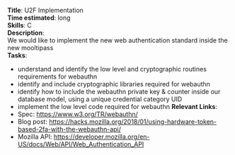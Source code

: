**Title**: U2F Implementation  
**Time estimated**: long  
**Skills**: C  
**Description**:  
We would like to implement the new web authentication standard inside the new mooltipass  
**Tasks**:  
- understand and identify the low level and cryptographic routines requirements for webauthn
- identify and include cryptographic libraries required for webauthn
- identify how to include the webauthn private key & counter inside our database model, using a unique credential category UID
- implement the low level code required for webauthn
**Relevant Links**:  
- Spec: https://www.w3.org/TR/webauthn/
- Blog post: https://hacks.mozilla.org/2018/01/using-hardware-token-based-2fa-with-the-webauthn-api/
- Mozilla API: https://developer.mozilla.org/en-US/docs/Web/API/Web_Authentication_API
